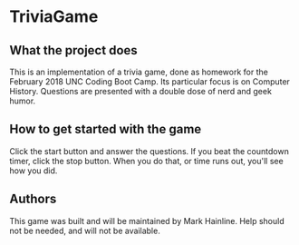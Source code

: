 # TriviaGame

## What the project does
This is an implementation of a trivia game, done as homework for the February 2018 UNC Coding Boot Camp. Its particular focus is on Computer History. Questions are presented with a double dose of nerd and geek humor.

## How to get started with the game
Click the start button and answer the questions. If you beat the countdown timer, click the stop button. When you do that, or time runs out, you'll see how you did.

## Authors
This game was built and will be maintained by Mark Hainline. Help should not be needed, and will not be available.

